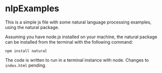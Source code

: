 # nlpExamples

This is a simple js file with some natural language processing examples, using the natural package.

Assuming you have node.js installed on your machine, the natural package can be installed from the terminal with the following command:
```
npm install natural
```

The code is written to run in a terminal instance with node. Changes to ```index.html``` pending.
